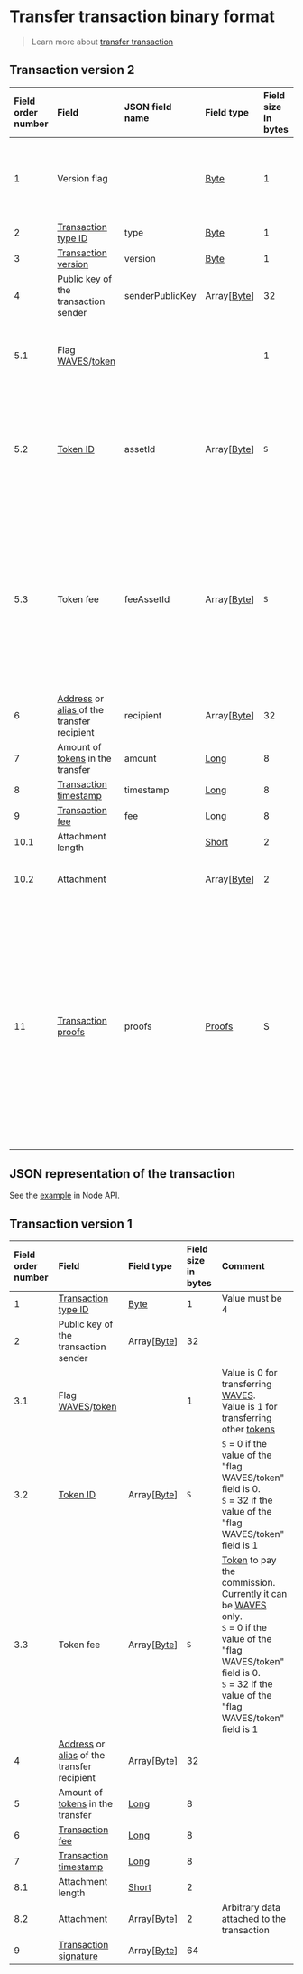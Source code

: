 # Transfer transaction binary format

> Learn more about [transfer transaction](/blockchain/transaction-type/transfer-transaction.md)

## Transaction version 2

| Field order number | Field | JSON field name | Field type | Field size in bytes | Comment |
| :--- | :--- | :--- | :--- | :--- | :--- |
| 1 | Version flag | | [Byte](/blockchain/blockchain/blockchain-data-types.md) | 1 | Indicates the[ transaction version](/blockchain/transaction/transaction-version.md) is version 2 or higher.<br>Value must be 0 |
| 2 | [Transaction type ID](/blockchain/transaction-type.md) | type | [Byte](/blockchain/blockchain/blockchain-data-types.md) | 1 | Value must be 4 |
| 3 | [Transaction version](/blockchain/transaction/transaction-version.md) | version | [Byte](/blockchain/blockchain/blockchain-data-types.md) | 1 | Value must be 2 |
| 4 | Public key of the transaction sender  | senderPublicKey | Array[[Byte](/blockchain/blockchain/blockchain-data-types.md)] | 32 | |
| 5.1 | Flag [WAVES](/blockchain/token/waves.md)/[token](/blockchain/token.md) | | | 1 | Value is 0 for transferring [WAVES](/blockchain/token/waves.md).<br>Value is 1 for transferring other [tokens](/blockchain/token.md) |
| 5.2 | [Token ID](/blockchain/token/token-id.md) | assetId | Array[[Byte](/blockchain/blockchain/blockchain-data-types.md)] | `S` | `S`= 0 if the value of the "flag WAVES/token" field is 0.<br>`S` = 32 if the value of the "flag WAVES/token" field is 1 |
| 5.3 | Token fee | feeAssetId | Array[[Byte](/blockchain/blockchain/blockchain-data-types.md)] | `S` | [Token](/blockchain/token.md) to pay the commission. Currently it can be [WAVES](/blockchain/token/waves.md) only.<br>`S` = 0 if the value of the "flag WAVES/token" field is 0.<br>`S` = 32 if the value of the "flag WAVES/token" field is 1 |
| 6 | [Address](/blockchain/account/address.md) or [alias ](/blockchain/alias.md)of the transfer recipient | recipient | Array[[Byte](/blockchain/blockchain/blockchain-data-types.md)] | 32 | |
| 7 | Amount of [tokens](/blockchain/token.md) in the transfer | amount | [Long](/blockchain/blockchain/blockchain-data-types.md) | 8 | |
| 8 | [Transaction timestamp](/blockchain/transaction/transaction-timestamp.md) | timestamp | [Long](/blockchain/blockchain/blockchain-data-types.md) | 8 | |
| 9 | [Transaction fee](/blockchain/transaction/transaction-fee.md) | fee | [Long](/blockchain/blockchain/blockchain-data-types.md) | 8 | |
| 10.1 | Attachment length | | [Short](/blockchain/blockchain/blockchain-data-types.md) | 2 | |
| 10.2 | Attachment | | Array[[Byte](/blockchain/blockchain/blockchain-data-types.md)] | 2 | Arbitrary data attached to the transaction |
| 11 | [Transaction proofs](/blockchain/transaction/transaction-proof.md) | proofs | [Proofs](/blockchain/transaction/transaction-proof.md) | S | If the array is empty, then `S` = 3. <br>If the array is not empty, then `S` = 3 + 2 × `N` + (`P`<sub>1</sub> + `P`<sub>2</sub> + ... + `P`<sub>n</sub>), where `N` is the number of proofs in the array, `P`<sub>n</sub> is the size on `N`-th proof in bytes. <br>The maximum number of proofs in the array is 8. The maximum size of each proof is 64 bytes |

## JSON representation of the transaction

See the [example](https://nodes.wavesnodes.com/transactions/info/JAutkv1Nk4xVrkb4fkacS4451VvyHC3iJtEDfBRD7rwr) in Node API.

## Transaction version 1

| Field order number | Field | Field type | Field size in bytes | Comment |
| :--- | :--- | :--- | :--- | :--- |
| 1 | [Transaction type ID](/blockchain/transaction-type.md) | [Byte](/blockchain/blockchain/blockchain-data-types.md) | 1 | Value must be 4 |
| 2 | Public key of the transaction sender  | Array[[Byte](/blockchain/blockchain/blockchain-data-types.md)] | 32 | |
| 3.1 | Flag [WAVES](/blockchain/token/waves.md)/[token](/blockchain/token.md) | | 1 | Value is 0 for transferring [WAVES](/blockchain/token/waves.md).<br>Value is 1 for transferring other [tokens](/blockchain/token.md) |
| 3.2 | [Token ID](/blockchain/token/token-id.md) | Array[[Byte](/blockchain/blockchain/blockchain-data-types.md)] | `S` | `S` = 0 if the value of the "flag WAVES/token" field is 0.<br>`S` = 32 if the value of the "flag WAVES/token" field is 1 |
| 3.3 | Token fee | Array[[Byte](/blockchain/blockchain/blockchain-data-types.md)] | `S` | [Token](/blockchain/token.md) to pay the commission. Currently it can be [WAVES](/blockchain/token/waves.md) only.<br>`S` = 0 if the value of the "flag WAVES/token" field is 0.<br>`S` = 32 if the value of the "flag WAVES/token" field is 1 |
| 4 | [Address](/blockchain/account/address.md) or [alias](/blockchain/alias.md) of the transfer recipient | Array[[Byte](/blockchain/blockchain/blockchain-data-types.md)] | 32 | |
| 5 | Amount of [tokens](/blockchain/token.md) in the transfer | [Long](/blockchain/blockchain/blockchain-data-types.md) | 8 | |
| 6 | [Transaction fee](/blockchain/transaction/transaction-fee.md) | [Long](/blockchain/blockchain/blockchain-data-types.md) | 8 | |
| 7 | [Transaction timestamp](/blockchain/transaction/transaction-timestamp.md) | [Long](/blockchain/blockchain/blockchain-data-types.md) | 8 | |
| 8.1 | Attachment length | [Short](/blockchain/blockchain/blockchain-data-types.md) | 2 | |
| 8.2 | Attachment | Array[[Byte](/blockchain/blockchain/blockchain-data-types.md)] | 2 | Arbitrary data attached to the transaction |
| 9 | [Transaction signature](/blockchain/transaction/transaction-signature.md) | Array[[Byte](/blockchain/blockchain/blockchain-data-types.md)] | 64 | | |
